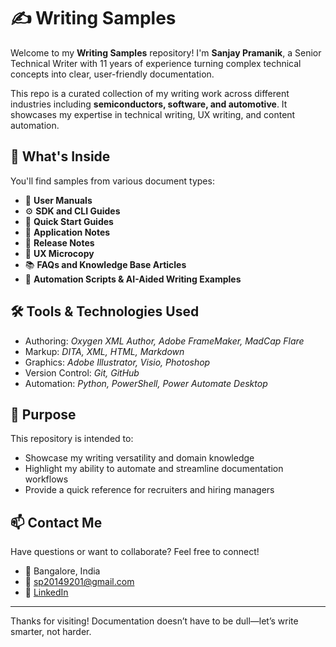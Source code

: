 # ✍️ Writing Samples

Welcome to my **Writing Samples** repository! I'm **Sanjay Pramanik**, a Senior Technical Writer with 11 years of experience turning complex technical concepts into clear, user-friendly documentation.

This repo is a curated collection of my writing work across different industries including **semiconductors, software, and automotive**. It showcases my expertise in technical writing, UX writing, and content automation.

## 📂 What's Inside

You'll find samples from various document types:

- 📘 **User Manuals**
- ⚙️ **SDK and CLI Guides**
- 🧭 **Quick Start Guides**
- 📝 **Application Notes**
- 🧪 **Release Notes**
- 💬 **UX Microcopy**
- 📚 **FAQs and Knowledge Base Articles**
- 🧰 **Automation Scripts & AI-Aided Writing Examples**

## 🛠 Tools & Technologies Used

- Authoring: *Oxygen XML Author, Adobe FrameMaker, MadCap Flare*
- Markup: *DITA, XML, HTML, Markdown*
- Graphics: *Adobe Illustrator, Visio, Photoshop*
- Version Control: *Git, GitHub*
- Automation: *Python, PowerShell, Power Automate Desktop*

## 🚀 Purpose

This repository is intended to:

- Showcase my writing versatility and domain knowledge
- Highlight my ability to automate and streamline documentation workflows
- Provide a quick reference for recruiters and hiring managers

## 📫 Contact Me

Have questions or want to collaborate? Feel free to connect!

- 📍 Bangalore, India  
- 📧 sp20149201@gmail.com  
- 🔗 [LinkedIn](https://www.linkedin.com/in/sanjay-pramanik-0883877b)

---

Thanks for visiting! Documentation doesn’t have to be dull—let’s write smarter, not harder.
